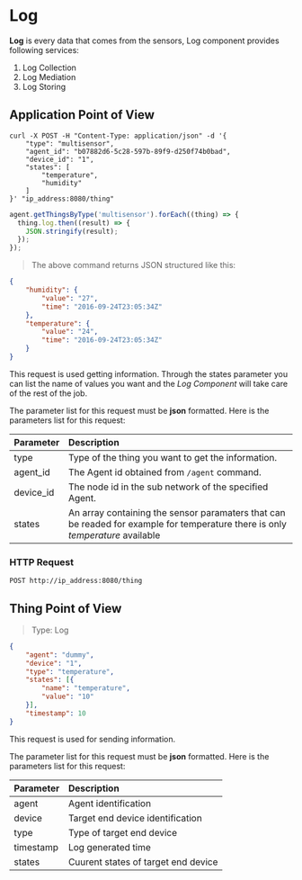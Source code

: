 # Log
**Log** is every data that comes from the sensors, Log component provides following services:

1. Log Collection
2. Log Mediation
3. Log Storing

## Application Point of View
```shell
curl -X POST -H "Content-Type: application/json" -d '{
	"type": "multisensor",
	"agent_id": "b07882d6-5c28-597b-89f9-d250f74b0bad",
	"device_id": "1",
	"states": [
		"temperature",
		"humidity"
	]
}' "ip_address:8080/thing"
```

```javascript
agent.getThingsByType('multisensor').forEach((thing) => {
  thing.log.then((result) => {
    JSON.stringify(result);
  });
});
```

> The above command returns JSON structured like this:

```json
{
    "humidity": {
        "value": "27",
        "time": "2016-09-24T23:05:34Z"
    },
    "temperature": {
        "value": "24",
        "time": "2016-09-24T23:05:34Z"
    }
}
```

This request is used getting information. Through the states
parameter you can list the name of values you want and the *Log Component* will take care of the
rest of the job.

The parameter list for this request must be **json** formatted. Here is the
parameters list for this request:

 Parameter | Description
:--------- |:-------------------------------------
type       | Type of the thing you want to get the information.
agent_id   | The Agent id obtained from `/agent` command.
device_id  | The node id in the sub network of the specified Agent.
states     | An array containing the sensor paramaters that can be readed for example for temperature there is only *temperature* available

### HTTP Request

`POST http://ip_address:8080/thing`

## Thing Point of View

> Type: Log

```json
{
    "agent": "dummy",
    "device": "1",
    "type": "temperature",
    "states": [{
        "name": "temperature",
        "value": "10"
    }],
    "timestamp": 10
}
```

This request is used for sending information.

The parameter list for this request must be **json** formatted. Here is the
parameters list for this request:

 Parameter | Description
:--------- |:-------------------------------------
agent      | Agent identification
device     | Target end device identification
type       | Type of target end device
timestamp  | Log generated time
states     | Cuurent states of target end device
